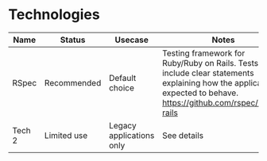 
# Technologies

| Name | Status | Usecase  | Notes  |
|---|---|---|---|
| RSpec | Recommended | Default choice | Testing framework for Ruby/Ruby on Rails. Tests include clear statements explaining how the application is expected to behave. https://github.com/rspec/rspec-rails |
| Tech 2 | Limited use | Legacy applications only | See details|
